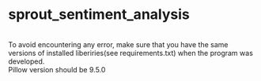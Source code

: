 # sprout_sentiment_analysis

<br> To avoid encountering any error, make sure that you have the same versions of installed liberiries(see requirements.txt) when the program was developed.
<br>Pillow version should be 9.5.0 
